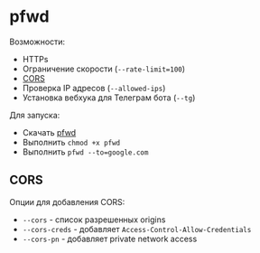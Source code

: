 # pfwd

Возможности:
- HTTPs
- Ограничение скорости (`--rate-limit=100`)
- [CORS](#cors)
- Проверка IP адресов (`--allowed-ips`)
- Установка вебхука для Телеграм бота (`--tg`)

Для запуска:
- Скачать [pfwd](https://github.com/pfwd-ru/pfwd/releases)
- Выполнить `chmod +x pfwd`
- Выполнить `pfwd --to=google.com`

## CORS

Опции для добавления CORS:
- `--cors` - список разрешенных origins
- `--cors-creds` - добавляет `Access-Control-Allow-Credentials`
- `--cors-pn` - добавляет private network access
